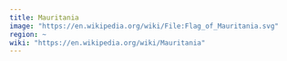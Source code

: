 ```yaml
---
title: Mauritania
image: "https://en.wikipedia.org/wiki/File:Flag_of_Mauritania.svg"
region: ~
wiki: "https://en.wikipedia.org/wiki/Mauritania"
---
```

